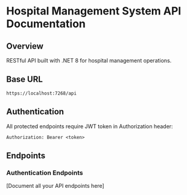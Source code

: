 # Hospital Management System API Documentation

## Overview
RESTful API built with .NET 8 for hospital management operations.

## Base URL
`https://localhost:7268/api`



## Authentication
All protected endpoints require JWT token in Authorization header:
```
Authorization: Bearer <token>
```


## Endpoints

### Authentication Endpoints
[Document all your API endpoints here]
